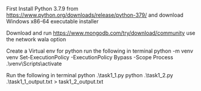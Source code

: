 First Install Python 3.7.9 from https://www.python.org/downloads/release/python-379/ and download Windows x86-64 executable installer

Download and run https://www.mongodb.com/try/download/community use the network wala option

Create a Virtual env for python run the following in terminal
python -m venv venv
Set-ExecutionPolicy -ExecutionPolicy Bypass -Scope Process
.\venv\Scripts\activate

Run the following in terminal
 python .\task1_1.py
 python .\task1_2.py .\task1_1_output.txt > task1_2_output.txt
